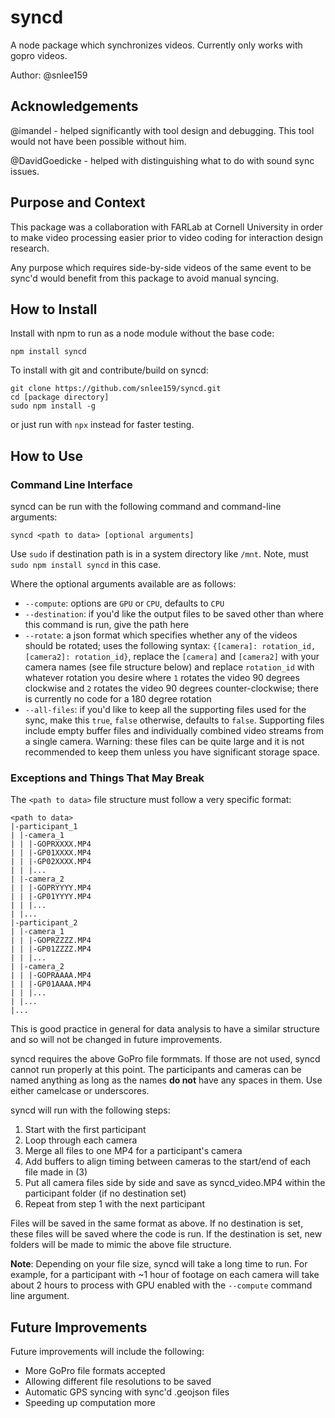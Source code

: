 # syncd
A node package which synchronizes videos. Currently only works with gopro videos. 

Author: @snlee159

## Acknowledgements
@imandel - helped significantly with tool design and debugging. This tool would not have been possible without him.

@DavidGoedicke - helped with distinguishing what to do with sound sync issues.

## Purpose and Context
This package was a collaboration with FARLab at Cornell University in order to make video processing easier prior to video coding for interaction design research.

Any purpose which requires side-by-side videos of the same event to be sync'd would benefit from this package to avoid manual syncing.

## How to Install
Install with npm to run as a node module without the base code:

```
npm install syncd
```

To install with git and contribute/build on syncd:

```
git clone https://github.com/snlee159/syncd.git
cd [package directory]
sudo npm install -g
```

or just run with `npx` instead for faster testing.

## How to Use
### Command Line Interface
syncd can be run with the following command and command-line arguments:

```
syncd <path to data> [optional arguments]
```

Use `sudo` if destination path is in a system directory like `/mnt`. Note, must `sudo npm install syncd` in this case.

Where the optional arguments available are as follows:
* `--compute`: options are `GPU` or `CPU`, defaults to `CPU`
* `--destination`: if you'd like the output files to be saved other than where this command is run, give the path here
* `--rotate`: a json format which specifies whether any of the videos should be rotated; uses the following syntax: `{[camera]: rotation_id, [camera2]: rotation_id}`, replace the `[camera]` and `[camera2]` with your camera names (see file structure below) and replace `rotation_id` with whatever rotation you desire where `1` rotates the video 90 degrees clockwise and `2` rotates the video 90 degrees counter-clockwise; there is currently no code for a 180 degree rotation
* `--all-files`: if you'd like to keep all the supporting files used for the sync, make this `true`, `false` otherwise, defaults to `false`. Supporting files include empty buffer files and individually combined video streams from a single camera. Warning: these files can be quite large and it is not recommended to keep them unless you have significant storage space.

### Exceptions and Things That May Break

The `<path to data>` file structure must follow a very specific format:
```
<path to data>
|-participant_1
| |-camera_1
| | |-GOPRXXXX.MP4
| | |-GP01XXXX.MP4
| | |-GP02XXXX.MP4
| | |...
| |-camera_2
| | |-GOPRYYYY.MP4
| | |-GP01YYYY.MP4
| | |...
| |...
|-participant_2
| |-camera_1
| | |-GOPRZZZZ.MP4
| | |-GP01ZZZZ.MP4
| | |...
| |-camera_2
| | |-GOPRAAAA.MP4
| | |-GP01AAAA.MP4
| | |...
| |...
|...
```
This is good practice in general for data analysis to have a similar structure and so will not be changed in future improvements.

syncd requires the above GoPro file formmats. If those are not used, syncd cannot run properly at this point. The participants and cameras can be named anything as long as the names **do not** have any spaces in them. Use either camelcase or underscores.

syncd will run with the following steps:
1. Start with the first participant
2. Loop through each camera
3. Merge all files to one MP4 for a participant's camera
4. Add buffers to align timing between cameras to the start/end of each file made in (3)
5. Put all camera files side by side and save as syncd_video.MP4 within the participant folder (if no destination set)
6. Repeat from step 1 with the next participant

Files will be saved in the same format as above. If no destination is set, these files will be saved where the code is run. If the destination is set, new folders will be made to mimic the above file structure.

**Note**: Depending on your file size, syncd will take a long time to run. For example, for a participant with ~1 hour of footage on each camera will take about 2 hours to process with GPU enabled with the `--compute` command line argument.

## Future Improvements
Future improvements will include the following:
* More GoPro file formats accepted
* Allowing different file resolutions to be saved
* Automatic GPS syncing with sync'd .geojson files
* Speeding up computation more
